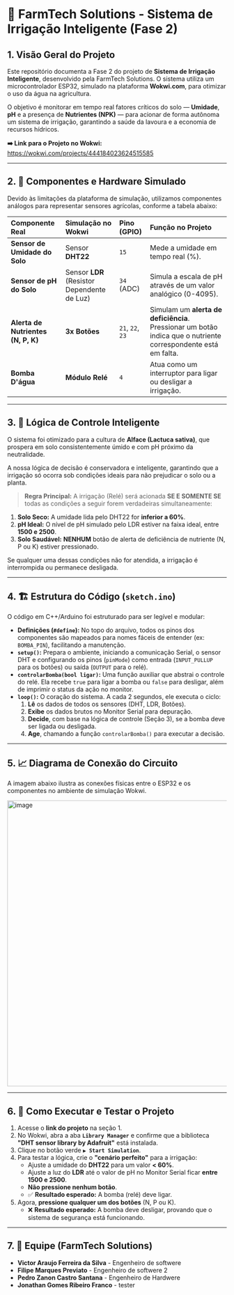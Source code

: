 # 🌿 FarmTech Solutions - Sistema de Irrigação Inteligente (Fase 2)

## 1. Visão Geral do Projeto

Este repositório documenta a Fase 2 do projeto de **Sistema de Irrigação Inteligente**, desenvolvido pela FarmTech Solutions. O sistema utiliza um microcontrolador ESP32, simulado na plataforma **Wokwi.com**, para otimizar o uso da água na agricultura.

O objetivo é monitorar em tempo real fatores críticos do solo — **Umidade**, **pH** e a presença de **Nutrientes (NPK)** — para acionar de forma autônoma um sistema de irrigação, garantindo a saúde da lavoura e a economia de recursos hídricos.

**➡️ Link para o Projeto no Wokwi:** https://wokwi.com/projects/444184023624515585

---

## 2. 🔌 Componentes e Hardware Simulado

Devido às limitações da plataforma de simulação, utilizamos componentes análogos para representar sensores agrícolas, conforme a tabela abaixo:

| Componente Real | Simulação no Wokwi | Pino (GPIO) | Função no Projeto |
| :--- | :--- | :--- | :--- |
| **Sensor de Umidade do Solo** | Sensor **DHT22** | `15` | Mede a umidade em tempo real (%). |
| **Sensor de pH do Solo** | Sensor **LDR** (Resistor Dependente de Luz) | `34` (ADC) | Simula a escala de pH através de um valor analógico (0-4095). |
| **Alerta de Nutrientes (N, P, K)** | **3x Botões** | `21`, `22`, `23` | Simulam um **alerta de deficiência**. Pressionar um botão indica que o nutriente correspondente está em falta. |
| **Bomba D'água** | **Módulo Relé** | `4` | Atua como um interruptor para ligar ou desligar a irrigação. |

---

## 3. 🧠 Lógica de Controle Inteligente

O sistema foi otimizado para a cultura de **Alface (Lactuca sativa)**, que prospera em solo consistentemente úmido e com pH próximo da neutralidade.

A nossa lógica de decisão é conservadora e inteligente, garantindo que a irrigação só ocorra sob condições ideais para não prejudicar o solo ou a planta.

> **Regra Principal:** A irrigação (Relé) será acionada **SE E SOMENTE SE** todas as condições a seguir forem verdadeiras simultaneamente:

1.  **Solo Seco:** A umidade lida pelo DHT22 for **inferior a 60%**.
2.  **pH Ideal:** O nível de pH simulado pelo LDR estiver na faixa ideal, entre **1500 e 2500**.
3.  **Solo Saudável:** **NENHUM** botão de alerta de deficiência de nutriente (N, P ou K) estiver pressionado.

Se qualquer uma dessas condições não for atendida, a irrigação é interrompida ou permanece desligada.

---

## 4. 🏗️ Estrutura do Código (`sketch.ino`)

O código em C++/Arduino foi estruturado para ser legível e modular:

* **Definições (`#define`):** No topo do arquivo, todos os pinos dos componentes são mapeados para nomes fáceis de entender (ex: `BOMBA_PIN`), facilitando a manutenção.
* **`setup()`:** Prepara o ambiente, iniciando a comunicação Serial, o sensor DHT e configurando os pinos (`pinMode`) como entrada (`INPUT_PULLUP` para os botões) ou saída (`OUTPUT` para o relé).
* **`controlarBomba(bool ligar)`:** Uma função auxiliar que abstrai o controle do relé. Ela recebe `true` para ligar a bomba ou `false` para desligar, além de imprimir o status da ação no monitor.
* **`loop()`:** O coração do sistema. A cada 2 segundos, ele executa o ciclo:
    1.  **Lê** os dados de todos os sensores (DHT, LDR, Botões).
    2.  **Exibe** os dados brutos no Monitor Serial para depuração.
    3.  **Decide**, com base na lógica de controle (Seção 3), se a bomba deve ser ligada ou desligada.
    4.  **Age**, chamando a função `controlarBomba()` para executar a decisão.

---

## 5. 📈 Diagrama de Conexão do Circuito

A imagem abaixo ilustra as conexões físicas entre o ESP32 e os componentes no ambiente de simulação Wokwi.

<img width-="1062" height="657" alt="image" src="https://github.com/user-attachments/assets/b6ba827b-dcdc-4715-bdb4-8e80bf9121ac" />

---

## 6. 🚀 Como Executar e Testar o Projeto

1.  Acesse o **link do projeto** na seção 1.
2.  No Wokwi, abra a aba **`Library Manager`** e confirme que a biblioteca **"DHT sensor library by Adafruit"** está instalada.
3.  Clique no botão verde **`▶️ Start Simulation`**.
4.  Para testar a lógica, crie o **"cenário perfeito"** para a irrigação:
    * Ajuste a umidade do **DHT22** para um valor **< 60%**.
    * Ajuste a luz do **LDR** até o valor de pH no Monitor Serial ficar **entre 1500 e 2500**.
    * **Não pressione nenhum botão**.
    * ✅ **Resultado esperado:** A bomba (relé) deve ligar.
5.  Agora, **pressione qualquer um dos botões** (N, P ou K).
    * ❌ **Resultado esperado:** A bomba deve desligar, provando que o sistema de segurança está funcionando.

---

## 7. 👥 Equipe (FarmTech Solutions)

* **Victor Araujo Ferreira da Silva** - Engenheiro de softwere 
* **Filipe Marques Previato** - Engenheiro de softwere 2
* **Pedro Zanon Castro Santana** - Engenheiro de Hardwere
* **Jonathan Gomes Ribeiro Franco** - tester 
